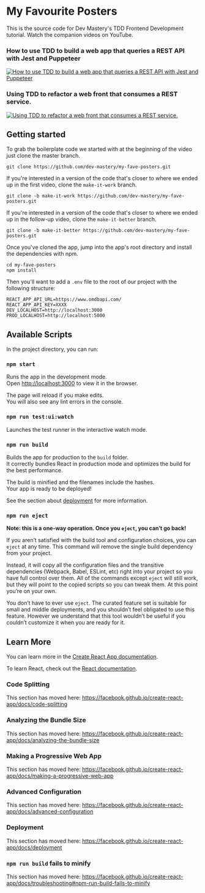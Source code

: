 # My Favourite Posters
This is the source code for Dev Mastery's TDD Frontend Development tutorial.
Watch the companion videos on YouTube.

### How to use TDD to build a web app that queries a REST API with Jest and Puppeteer
[![How to use TDD to build a web app that queries a REST API with Jest and Puppeteer](https://img.youtube.com/vi/Hw522TDxMZk/0.jpg)](https://www.youtube.com/watch?v=Hw522TDxMZk)

### Using TDD to refactor a web front that consumes a REST service.
[![Using TDD to refactor a web front that consumes a REST service.](https://img.youtube.com/vi/IOCcqIKJyFk/0.jpg)](https://youtu.be/IOCcqIKJyFk)

## Getting started
To grab the boilerplate code we started with at the beginning of the video just clone the master branch. 
```
git clone https://github.com/dev-mastery/my-fave-posters.git
```
If you're interested in a version of the code that's closer to where we ended up in the first video, clone the `make-it-work` branch.
```
git clone -b make-it-work https://github.com/dev-mastery/my-fave-posters.git
```
If you're interested in a version of the code that's closer to where we ended up in the follow-up video, clone the `make-it-better` branch.
```
git clone -b make-it-better https://github.com/dev-mastery/my-fave-posters.git
```

Once you've cloned the app, jump into the app's root directory and install the dependencies with npm.
```
cd my-fave-posters
npm install
```
Then you'll want to add a `.env` file to the root of our project with the following structure:
```
REACT_APP_API_URL=https://www.omdbapi.com/
REACT_APP_API_KEY=XXXX
DEV_LOCALHOST=http://localhost:3000
PROD_LOCALHOST=http://localhost:5000
```

## Available Scripts

In the project directory, you can run:

### `npm start`

Runs the app in the development mode.<br>
Open [http://localhost:3000](http://localhost:3000) to view it in the browser.

The page will reload if you make edits.<br>
You will also see any lint errors in the console.

### `npm run test:ui:watch`

Launches the test runner in the interactive watch mode.<br>

### `npm run build`

Builds the app for production to the `build` folder.<br>
It correctly bundles React in production mode and optimizes the build for the best performance.

The build is minified and the filenames include the hashes.<br>
Your app is ready to be deployed!

See the section about [deployment](https://facebook.github.io/create-react-app/docs/deployment) for more information.

### `npm run eject`

**Note: this is a one-way operation. Once you `eject`, you can’t go back!**

If you aren’t satisfied with the build tool and configuration choices, you can `eject` at any time. This command will remove the single build dependency from your project.

Instead, it will copy all the configuration files and the transitive dependencies (Webpack, Babel, ESLint, etc) right into your project so you have full control over them. All of the commands except `eject` will still work, but they will point to the copied scripts so you can tweak them. At this point you’re on your own.

You don’t have to ever use `eject`. The curated feature set is suitable for small and middle deployments, and you shouldn’t feel obligated to use this feature. However we understand that this tool wouldn’t be useful if you couldn’t customize it when you are ready for it.

## Learn More

You can learn more in the [Create React App documentation](https://facebook.github.io/create-react-app/docs/getting-started).

To learn React, check out the [React documentation](https://reactjs.org/).

### Code Splitting

This section has moved here: https://facebook.github.io/create-react-app/docs/code-splitting

### Analyzing the Bundle Size

This section has moved here: https://facebook.github.io/create-react-app/docs/analyzing-the-bundle-size

### Making a Progressive Web App

This section has moved here: https://facebook.github.io/create-react-app/docs/making-a-progressive-web-app

### Advanced Configuration

This section has moved here: https://facebook.github.io/create-react-app/docs/advanced-configuration

### Deployment

This section has moved here: https://facebook.github.io/create-react-app/docs/deployment

### `npm run build` fails to minify

This section has moved here: https://facebook.github.io/create-react-app/docs/troubleshooting#npm-run-build-fails-to-minify
